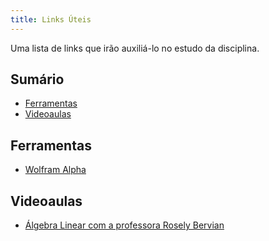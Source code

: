 ```yaml
---
title: Links Úteis
---
```


Uma lista de links que irão auxiliá-lo no estudo da disciplina.

## Sumário
- [Ferramentas](#ferramentas)
- [Videoaulas](#videoaulas)

## Ferramentas

- [Wolfram Alpha](http://www.wolframalpha.com/)

## Videoaulas

- [Álgebra Linear com a professora Rosely Bervian](https://www.youtube.com/playlist?list=PL017DD5B497DF1A16)

